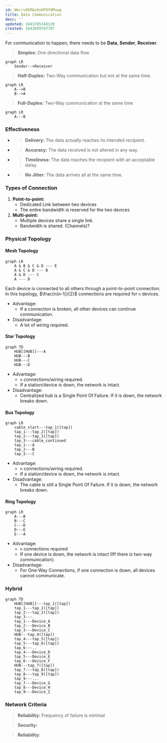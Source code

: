 ```yaml
---
id: Wmcrv6EMAzHxHPOY9Muwg
title: Data Communication
desc: ''
updated: 1643705348139
created: 1643699787707
---
```


For communication to happen, there needs to be **Data**, **Sender**, **Receiver**.

>**Simplex:** One directional data flow
```mermaid
graph LR
    Sender-->Receiver
```
>**Half-Duplex:** Two-Way communication but not at the same time.
```mermaid
graph LR
    A-->B
    B-->A
```
>**Full-Duplex:** Two-Way communication at the same time
```mermaid
graph LR
    A---B
```

### Effectiveness
- > **Delivery:** The data actually reaches its intended recipient.
- >**Accuracy:** The data received is not altered in any way.
- >**Timeliness:** The data reaches the recipient with an acceptable delay.
- >**No Jitter:** The data arrives all at the same time.

### Types of Connection
1. **Point-to-point:** 
    - Dedicated Link between two devices
    - The entire bandwidth is reserved for the two devices
1. **Multi-point:**
    - Multiple devices share a single link.
    - Bandwidth is shared. (Channels)?

### Physical Topology
#### Mesh Topology
```mermaid
graph LR
    A & B & C & D --- E
    A & C & D --- B
    A & D --- C
    A --- D
```
Each device is connected to all others through a point-to-point connection.
In this topology, $\frac{n(n-1)}{2}$ connections are required for `n` devices.
- Advantage:
    - If a connection is broken, all other devices can continue communication.
- Disadvantage:
    - A lot of wiring required.
#### Star Topology
```mermaid
graph TD
    HUB[[HUB]]---A
    HUB---B
    HUB---C
    HUB---D
```
- Advantage:
    - `n` connections/wiring required.
    - If a station/device is down, the network is intact.
- Disadvantage:
    - Centralized hub is a Single Point Of Failure. If it is down, the network breaks down.
#### Bus Topology
```mermaid
graph LR
    cable_start---tap_1([tap])
    tap_1---tap_2([tap])
    tap_2---tap_3([tap])
    tap_3---cable_continued
    tap_1---A
    tap_2---B
    tap_3---C
```
- Advantage:
    - `n` connections/wiring required.
    - If a station/device is down, the network is intact.
- Disadvantage:
    - The cable is still a Single Point Of Failure. If it is down, the network breaks down.
#### Ring Topology
```mermaid
graph LR
    A---B
    B---C
    C---D
    D---E
    E---A
```
- Advantage:
    - `n` connections required
    - If one device is down, the network is intact (Iff there is two-way communication).
- Disadvantage:
    - For One-Way Connections, if one connection is down, all devices cannot communicate.

### Hybrid
```mermaid
graph TD
    HUB[[HUB]]---tap_1([tap])
    tap_1---tap_2([tap])
    tap_2---tap_3([tap])
    tap_3---.
    tap_1---Device_A
    tap_2---Device_B
    tap_3---Device_C
    HUB---tap_4([tap])
    tap_4---tap_5([tap])
    tap_5---tap_6([tap])
    tap_6---..
    tap_4---Device_D
    tap_5---Device_E
    tap_6---Device_F
    HUB---tap_7([tap])
    tap_7---tap_8([tap])
    tap_8---tap_9([tap])
    tap_9---...
    tap_7---Device_G
    tap_8---Device_H
    tap_9---Device_I
```
### Network Criteria
>**Reliability:** Frequency of failure is minimal

>**Security:** 

>**Reliability:**
